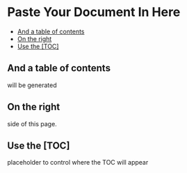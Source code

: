 # Paste Your Document In Here

<!-- TOC start (generated with https://github.com/derlin/bitdowntoc) -->

- [And a table of contents](#and-a-table-of-contents)
- [On   the right](#on-the-right)
- [Use the [TOC]](#use-the-toc)

<!-- TOC end -->

<!-- TOC --><a name="and-a-table-of-contents"></a>
## And a table of contents

will be generated

<!-- TOC --><a name="on-the-right"></a>
## On   the right

side of this page.

<!-- TOC --><a name="use-the-toc"></a>
## Use the [TOC]

placeholder to control where the TOC will appear
        